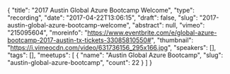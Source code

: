 {
  "title": "2017 Austin Global Azure Bootcamp Welcome",
  "type": "recording",
  "date": "2017-04-22T13:06:15",
  "draft": false,
  "slug": "2017-austin-global-azure-bootcamp-welcome",
  "abstract": null,
  "vimeo": "215095604",
  "moreinfo": "https://www.eventbrite.com/e/global-azure-bootcamp-2017-austin-tx-tickets-33085810550#",
  "thumbnail": "https://i.vimeocdn.com/video/631736156_295x166.jpg",
  "speakers": [],
  "tags": [],
  "meetups": [
    {
      "name": "Austin Global Azure Bootcamp",
      "slug": "austin-global-azure-bootcamp",
      "count": 22
    }
  ]
}
